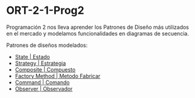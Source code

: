 # ORT-2-1-Prog2

Programación 2 nos lleva aprender los Patrones de Diseño más utilizados en el mercado y modelamos funcionalidades en diagramas de secuencia.

Patrones de diseños modelados:
* [State | Estado](/2-1-Prog2-Clase-01)
* [Strategy | Estrategia](/2-1-Prog2-Clase-02)
* [Composite | Compuesto](/2-1-Prog2-Clase-03)
* [Factory Method | Metodo Fabricar](/2-1-Prog2-Clase-04)
* [Command | Comando](/2-1-Prog2-Clase-05)
* [Observer | Observador](/2-1-Prog2-Clase-06)
